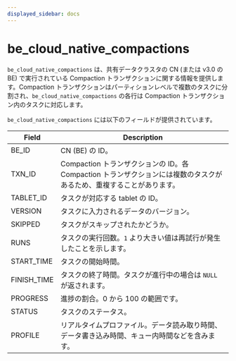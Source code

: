 ```yaml
---
displayed_sidebar: docs
---
```


# be_cloud_native_compactions

`be_cloud_native_compactions` は、共有データクラスタの CN (または v3.0 の BE) で実行されている Compaction トランザクションに関する情報を提供します。Compaction トランザクションはパーティションレベルで複数のタスクに分割され、`be_cloud_native_compactions` の各行は Compaction トランザクション内のタスクに対応します。

`be_cloud_native_compactions` には以下のフィールドが提供されています。

| **Field**   | **Description**                                              |
| ----------- | ------------------------------------------------------------ |
| BE_ID       | CN (BE) の ID。                                              |
| TXN_ID      | Compaction トランザクションの ID。各 Compaction トランザクションには複数のタスクがあるため、重複することがあります。 |
| TABLET_ID   | タスクが対応する tablet の ID。                              |
| VERSION     | タスクに入力されるデータのバージョン。                       |
| SKIPPED     | タスクがスキップされたかどうか。                             |
| RUNS        | タスクの実行回数。`1` より大きい値は再試行が発生したことを示します。 |
| START_TIME  | タスクの開始時間。                                           |
| FINISH_TIME | タスクの終了時間。タスクが進行中の場合は `NULL` が返されます。 |
| PROGRESS    | 進捗の割合。0 から 100 の範囲です。                          |
| STATUS      | タスクのステータス。                                         |
| PROFILE     | リアルタイムプロファイル。データ読み取り時間、データ書き込み時間、キュー内時間などを含みます。 |